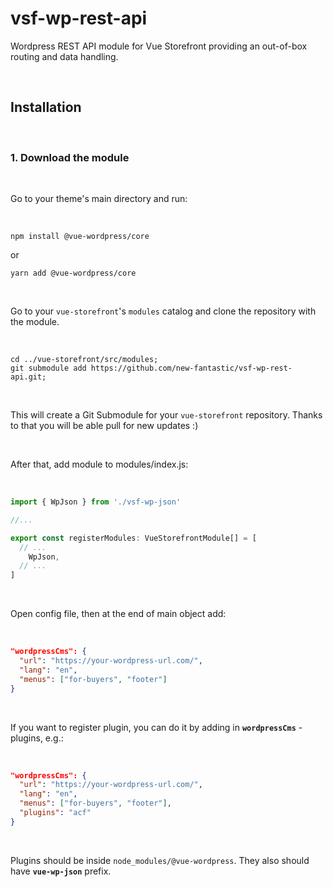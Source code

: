 # vsf-wp-rest-api

Wordpress REST API module for Vue Storefront providing an out-of-box routing and data handling.

<br>

## Installation

<br>

### 1. Download the module

<br>

Go to your theme's main directory and run:

<br>

```
npm install @vue-wordpress/core
```
or
```
yarn add @vue-wordpress/core
```

<br>

Go to your `vue-storefront`'s `modules` catalog and clone the repository with the module.

<br>

```
cd ../vue-storefront/src/modules;
git submodule add https://github.com/new-fantastic/vsf-wp-rest-api.git;
```

<br>

This will create a Git Submodule for your `vue-storefront` repository. Thanks to that you will be able pull for new updates :)

<br>

After that, add module to modules/index.js:

<br>

```ts
import { WpJson } from './vsf-wp-json'

//...

export const registerModules: VueStorefrontModule[] = [
  // ...
    WpJson,
  // ...
]
```

<br>

Open config file, then at the end of main object add:

<br>

```json
"wordpressCms": {
  "url": "https://your-wordpress-url.com/",
  "lang": "en",
  "menus": ["for-buyers", "footer"]
}
```

<br>

If you want to register plugin, you can do it by adding in **`wordpressCms`** - plugins, e.g.:

<br>

```json
"wordpressCms": {
  "url": "https://your-wordpress-url.com/",
  "lang": "en",
  "menus": ["for-buyers", "footer"],
  "plugins": "acf"
}
```

<br>

Plugins should be inside `node_modules/@vue-wordpress`. They also should have **`vue-wp-json`** prefix.
